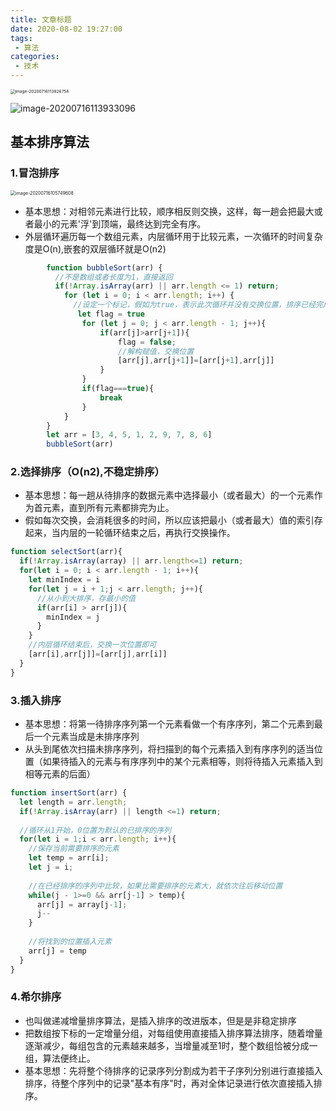 ```yaml
---
title: 文章标题
date: 2020-08-02 19:27:00
tags:
 - 算法
categories: 
 - 技术
---
```

<img src="https://tva1.sinaimg.cn/large/007S8ZIlgy1ggsnu8cdbzj31720qa4d4.jpg" alt="image-20200716113826758" style="zoom:47%;" />

![image-20200716113933096](https://tva1.sinaimg.cn/large/007S8ZIlgy1ggsnvbn00cj316w0hu474.jpg)

## 基本排序算法

### 1.冒泡排序

<img src="https://tva1.sinaimg.cn/large/007S8ZIlgy1ggsmnzotr8j30lk0psn4c.jpg" alt="image-20200716105749608" style="zoom:50%;" />

+ 基本思想：对相邻元素进行比较，顺序相反则交换，这样，每一趟会把最大或者最小的元素'浮'到顶端，最终达到完全有序。
+ 外层循环遍历每一个数组元素，内层循环用于比较元素，一次循环的时间复杂度是O(n),嵌套的双层循环就是O(n2)
```js
        function bubbleSort(arr) {
          //不是数组或者长度为1，直接返回
          if(!Array.isArray(arr) || arr.length <= 1) return;
            for (let i = 0; i < arr.length; i++) {
              //设定一个标记，假如为true，表示此次循环并没有交换位置，排序已经完成了，那么直接跳出外循环，排序结束。
               let flag = true
                for (let j = 0; j < arr.length - 1; j++){
                    if(arr[j]>arr[j+1]){
                        flag = false;
                        //解构赋值，交换位置
                        [arr[j],arr[j+1]]=[arr[j+1],arr[j]]
                    }
                }
                if(flag===true){
                    break
                }
            }
        }
        let arr = [3, 4, 5, 1, 2, 9, 7, 8, 6]
        bubbleSort(arr)
```



### 2.选择排序（O(n2),不稳定排序）

+ 基本思想：每一趟从待排序的数据元素中选择最小（或者最大）的一个元素作为首元素，直到所有元素都排完为止。
+ 假如每次交换，会消耗很多的时间，所以应该把最小（或者最大）值的索引存起来，当内层的一轮循环结束之后，再执行交换操作。

```js
function selectSort(arr){
  if(!Array.isArray(array) || arr.length<=1) return;
  for(let i = 0; i < arr.length - 1; i++){
    let minIndex = i
    for(let j = i + 1;j < arr.length; j++){
      //从小到大排序，存最小的值
      if(arr[i] > arr[j]){
        minIndex = j
      }
    }
    //内层循环结束后，交换一次位置即可
    [arr[i],arr[j]]=[arr[j],arr[i]]
  }
}
```

### 3.插入排序
+ 基本思想：将第一待排序序列第一个元素看做一个有序序列，第二个元素到最后一个元素当成是未排序序列
+ 从头到尾依次扫描未排序序列，将扫描到的每个元素插入到有序序列的适当位置（如果待插入的元素与有序序列中的某个元素相等，则将待插入元素插入到相等元素的后面）

```js
function insertSort(arr) {
  let length = arr.length;
  if(!Array.isArray(arr) || length <=1) return;
  
  //循环从1开始，0位置为默认的已排序的序列
  for(let i = 1;i < arr.length; i++){
    //保存当前需要排序的元素
    let temp = arr[i];
    let j = i;
    
    //在已经排序的序列中比较，如果比需要排序的元素大，就依次往后移动位置
    while(j - 1>=0 && arr[j-1] > temp){
      arr[j] = array[j-1];
      j--
    }
    
    //将找到的位置插入元素
    arr[j] = temp
  }
}
```

### 4.希尔排序

+ 也叫做递减增量排序算法，是插入排序的改进版本，但是是非稳定排序
+ 把数组按下标的一定增量分组，对每组使用直接插入排序算法排序，随着增量逐渐减少，每组包含的元素越来越多，当增量减至1时，整个数组恰被分成一组，算法便终止。
+ 基本思想：先将整个待排序的记录序列分割成为若干子序列分别进行直接插入排序，待整个序列中的记录"基本有序"时，再对全体记录进行依次直接插入排序。
